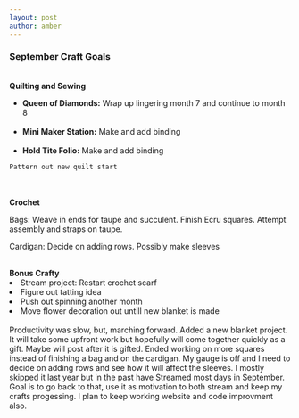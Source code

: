 ```yaml
---
layout: post
author: amber
---
```

<!-- learn markdown -->
<div class="item3">

<h3> September Craft Goals </h3>
<br>
<b> Quilting and Sewing </b>
    <p>
        <ul>
            <li>
                <b>Queen of Diamonds:</b> Wrap up lingering month 7 and continue to month 8</li>
            <br>
            <li>
                <b>Mini Maker Station:</b> Make and add binding</li>
            <br>
            <li>
                <b>Hold Tite Folio:</b> Make and add binding</li>
        </ul>
            
    Pattern out new quilt start
<br>

<div>
<br>
<b> Crochet </b>
    <p>
        Bags: Weave in ends for taupe and succulent. Finish Ecru squares. Attempt assembly and straps on taupe.
    <p>
        Cardigan: Decide on adding rows. Possibly make sleeves
    </p>

<br>

<div>
<b>Bonus Crafty</b>
    <li>Stream project: Restart crochet scarf
    <li> Figure out tatting idea
    <li>Push out spinning another month
    <li>Move flower decoration out untill new blanket is made
<div>
<br>
Productivity was slow, but, marching forward. Added a new blanket project. It will take some upfront work but hopefully will come together quickly as a gift. Maybe will post after it is gifted. Ended working on more squares instead of finishing a bag and on the cardigan. My gauge is off and I need to decide on adding rows and see how it will affect the sleeves. I mostly skipped it last year but in the past have Streamed most days in September. Goal is to go back to that, use it as motivation to both stream and keep my crafts progessing. I plan to keep working website and code improvment also.   
</div>

    
